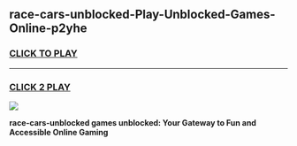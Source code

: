 
## race-cars-unblocked-Play-Unblocked-Games-Online-p2yhe
<h3>
<a href="https://premium76.site?title=race-cars-unblocked&ref=25A">CLICK TO PLAY</a></h3>
<hr>

<h3>
<a href="https://premium76.site?title=race-cars-unblocked&ref=25A">CLICK 2 PLAY</a>
  
</h3>

<a href="https://premium76.site?title=race-cars-unblocked&ref=25A"><img src="https://clearcache.store/games.png"></a>


**race-cars-unblocked games unblocked: Your Gateway to Fun and Accessible Online Gaming**
